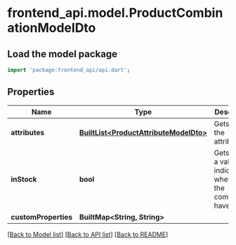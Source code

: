 # frontend_api.model.ProductCombinationModelDto

## Load the model package
```dart
import 'package:frontend_api/api.dart';
```

## Properties
Name | Type | Description | Notes
------------ | ------------- | ------------- | -------------
**attributes** | [**BuiltList&lt;ProductAttributeModelDto&gt;**](ProductAttributeModelDto.md) | Gets or sets the attributes | [optional] 
**inStock** | **bool** | Gets or sets a value indicating whether to the combination have stock | [optional] 
**customProperties** | **BuiltMap&lt;String, String&gt;** |  | [optional] 

[[Back to Model list]](../README.md#documentation-for-models) [[Back to API list]](../README.md#documentation-for-api-endpoints) [[Back to README]](../README.md)


